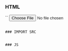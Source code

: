 ### HTML
``
    <input type="file"  id="csvFileInput"  accept=".csv,.xlsx">
    <div class="result">
    </div>
```

### IMPORT SRC
```
<script src="../js/ImportExcelCsv.js"></script>
<script src="../js/readXlsxFile.js"></script>
```

### JS
```
<script>
    const import_excel_csv = new ImportExcelCsv()
    document.querySelector('#csvFileInput').addEventListener('change', (e)=>{
        let file = e.target.files
        let options = {
            file,
            head:true,
            indexDateFormate: [1]
        }
        import_excel_csv.init(options, myCallback)
    })
    function myCallback(result){
        console.log(result);
        document.querySelector('.result').innerHTML = JSON.stringify(result)
    }
</script>
```